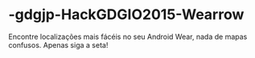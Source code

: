 # -gdgjp-HackGDGIO2015-Wearrow
Encontre localizações mais fácéis no seu Android Wear, nada de mapas confusos. Apenas siga a seta!

